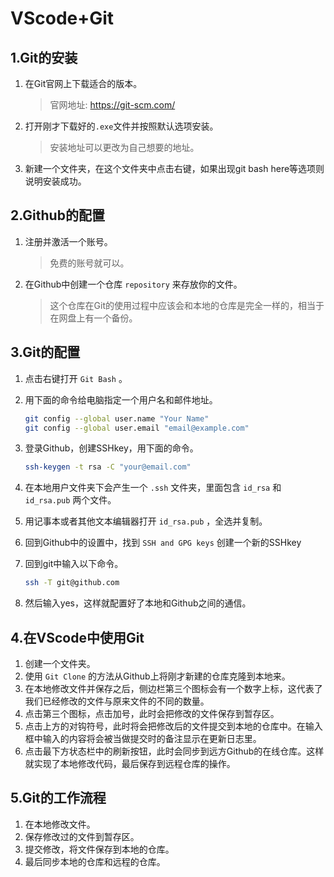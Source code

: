 # VScode+Git

## 1.Git的安装

1. 在Git官网上下载适合的版本。
    >官网地址:  <https://git-scm.com/>
2. 打开刚才下载好的`.exe`文件并按照默认选项安装。
    >安装地址可以更改为自己想要的地址。
3. 新建一个文件夹，在这个文件夹中点击右键，如果出现git bash here等选项则说明安装成功。

## 2.Github的配置

1. 注册并激活一个账号。
    >免费的账号就可以。
2. 在Github中创建一个仓库 `repository` 来存放你的文件。
    >这个仓库在Git的使用过程中应该会和本地的仓库是完全一样的，相当于在网盘上有一个备份。

## 3.Git的配置

1. 点击右键打开 `Git Bash` 。
2. 用下面的命令给电脑指定一个用户名和邮件地址。

    ```bash
    git config --global user.name "Your Name"
    git config --global user.email "email@example.com" 
    ```

3. 登录Github，创建SSHkey，用下面的命令。

    ```bash
    ssh-keygen -t rsa -C "your@email.com"
    ```

4. 在本地用户文件夹下会产生一个 `.ssh` 文件夹，里面包含 `id_rsa` 和 `id_rsa.pub` 两个文件。
5. 用记事本或者其他文本编辑器打开 `id_rsa.pub` ，全选并复制。
6. 回到Github中的设置中，找到 `SSH and GPG keys` 创建一个新的SSHkey
7. 回到git中输入以下命令。

    ```bash
    ssh -T git@github.com
    ```

8. 然后输入yes，这样就配置好了本地和Github之间的通信。

## 4.在VScode中使用Git

1. 创建一个文件夹。
2. 使用 `Git Clone` 的方法从Github上将刚才新建的仓库克隆到本地来。
3. 在本地修改文件并保存之后，侧边栏第三个图标会有一个数字上标，这代表了我们已经修改的文件与原来文件的不同的数量。
4. 点击第三个图标，点击加号，此时会把修改的文件保存到暂存区。
5. 点击上方的对钩符号，此时将会把修改后的文件提交到本地的仓库中。在输入框中输入的内容将会被当做提交时的备注显示在更新日志里。
6. 点击最下方状态栏中的刷新按钮，此时会同步到远方Github的在线仓库。这样就实现了本地修改代码，最后保存到远程仓库的操作。

## 5.Git的工作流程

1. 在本地修改文件。
2. 保存修改过的文件到暂存区。
3. 提交修改，将文件保存到本地的仓库。
4. 最后同步本地的仓库和远程的仓库。

